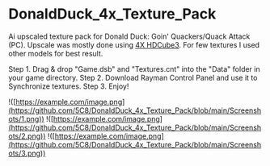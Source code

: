 # DonaldDuck_4x_Texture_Pack
Ai upscaled texture pack for Donald Duck: Goin' Quackers/Quack Attack (PC). 
Upscale was mostly done using [4X HDCube3](https://openmodeldb.info/models/4x-HDCube3). For few textures I used other models for best result.

Step 1. Drag & drop "Game.dsb" and "Textures.cnt" into the "Data" folder in your game directory.
Step 2. Download Rayman Control Panel and use it to Synchronize textures.
Step 3. Enjoy!

!([https://example.com/image.png](https://github.com/5C8/DonaldDuck_4x_Texture_Pack/blob/main/Screenshots/1.png))
!([https://example.com/image.png](https://github.com/5C8/DonaldDuck_4x_Texture_Pack/blob/main/Screenshots/2.png))
!([https://example.com/image.png](https://github.com/5C8/DonaldDuck_4x_Texture_Pack/blob/main/Screenshots/3.png))
